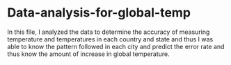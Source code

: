 # Data-analysis-for-global-temp
In this file, I analyzed the data to determine the accuracy of measuring temperature and temperatures in each country and state
and thus I was able to know the pattern followed in each city and predict the error rate
and thus know the amount of increase in global temperature.
